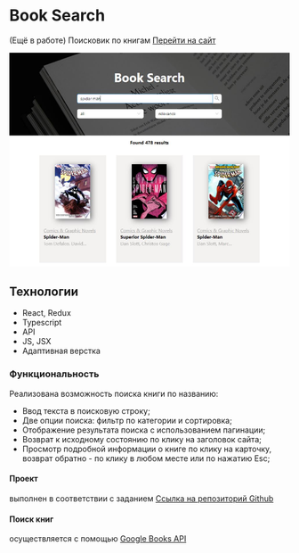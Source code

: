 # Book Search
(Eщё в работе) Поисковик по книгам [Перейти на сайт](https://r2u1s.github.io/book-search/) 

![screenshot](https://github.com/R2u1s/book-search/blob/main/src/images/gh-pages1.JPG)
## Технологии
* React, Redux
* Typescript
* API
* JS, JSX
* Адаптивная верстка
### Функциональность
Реализована возможность поиска книги по названию:
* Ввод текста в поисковую строку;
* Две опции поиска: фильтр по категории и сортировка;
* Отображение результата поиска с использованием пагинации;
* Возврат к исходному состоянию по клику на заголовок сайта;
* Просмотр подробной информации о книге по клику на карточку, возврат обратно - по клику в любом месте или по нажатию Esc;
#### Проект
выполнен в соответствии с заданием [Ссылка на репозиторий Github](https://github.com/fugr-ru/frontend-javascript-test-2)
#### Поиск книг
осуществляется с помощью [Google Books API](https://developers.google.com/books/docs/v1/using)
